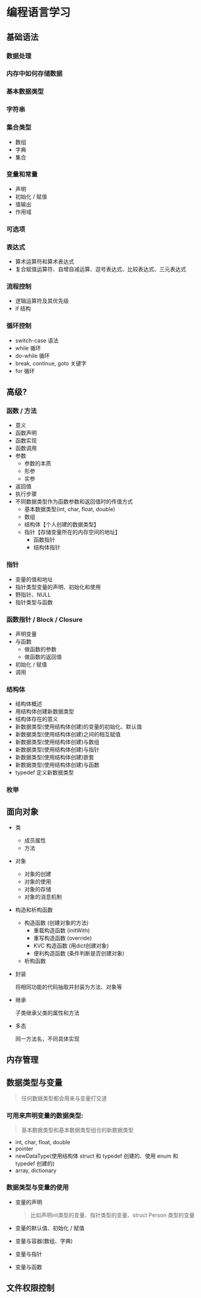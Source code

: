 

# 编程语言学习

## 基础语法

### 数据处理

### 内存中如何存储数据

### 基本数据类型

### 字符串

### 集合类型

- 数组
- 字典
- 集合

### 变量和常量

- 声明
- 初始化 / 赋值
- 值输出
- 作用域

### 可选项

### 表达式

- 算术运算符和算术表达式
- 复合赋值运算符、自增自减运算、逗号表达式、比较表达式、三元表达式

### 流程控制

- 逻辑运算符及其优先级
- if 结构

### 循环控制

- switch-case 语法
- while 循环
- do-while 循环
- break, continue, goto 关键字
- for 循环

## 高级?

### 函数 / 方法

- 意义
- 函数声明
- 函数实现
- 函数调用
- 参数
  - 参数的本质
  - 形参
  - 实参
- 返回值
- 执行步骤
- 不同数据类型作为函数参数和返回值时的传值方式
  - 基本数据类型(int, char, float, double)
  - 数组
  - 结构体【个人创建的数据类型】
  - 指针【存储变量所在的内存空间的地址】
    - 函数指针
    - 结构体指针

### 指针

- 变量的值和地址
- 指针类型变量的声明、初始化和使用
- 野指针、NULL
- 指针类型与函数

### 函数指针 / Block / Closure

- 声明变量
- 与函数
  - 做函数的参数
  - 做函数的返回值
- 初始化 / 赋值
- 调用

### 结构体

- 结构体概述
- 用结构体创建新数据类型
- 结构体存在的意义
- 新数据类型(使用结构体创建)的变量的初始化、默认值
- 新数据类型(使用结构体创建)之间的相互赋值
- 新数据类型(使用结构体创建)与数组
- 新数据类型(使用结构体创建)与指针
- 新数据类型(使用结构体创建)嵌套
- 新数据类型(使用结构体创建)与函数
- typedef 定义新数据类型

### 枚举



## 面向对象

- 类
  - 成员属性
  - 方法

- 对象
  - 对象的创建
  - 对象的使用
  - 对象的存储
  - 对象的消息机制

- 构造和析构函数

  - 构造函数 (创建对象的方法)
    - 重载构造函数 (initWith)
    - 重写构造函数 (override)
    - KVC 构造函数 (用dict创建对象)
    - 便利构造函数 (条件判断是否创建对象)
  - 析构函数

- 封装

  将相同功能的代码抽取并封装为方法、对象等

- 继承

  子类继承父类的属性和方法

- 多态

  同一方法名，不同具体实现

## 内存管理



## 数据类型与变量

> 任何数据类型都会用来与变量打交道

### 可用来声明变量的数据类型: 

> 基本数据类型和基本数据类型组合的新数据类型

- int, char, float, double
- pointer
- newDataType(使用结构体 struct 和 typedef 创建的、使用 enum 和 typedef 创建的)
- array, dictionary

### 数据类型与变量的使用

- 变量的声明

  > 比如声明int类型的变量、指针类型的变量、struct Person 类型的变量

- 变量的默认值、初始化 / 赋值

- 变量与容器(数组、字典)

- 变量与指针

- 变量与函数

## 文件权限控制
